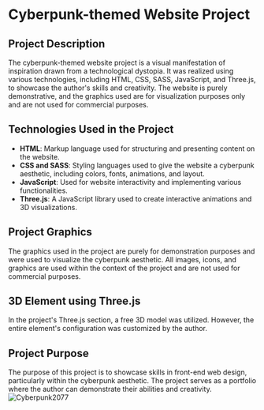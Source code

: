 # Cyberpunk-themed Website Project

## Project Description
The cyberpunk-themed website project is a visual manifestation of inspiration drawn from a technological dystopia. It was realized using various technologies, including HTML, CSS, SASS, JavaScript, and Three.js, to showcase the author's skills and creativity. The website is purely demonstrative, and the graphics used are for visualization purposes only and are not used for commercial purposes.

## Technologies Used in the Project
- **HTML**: Markup language used for structuring and presenting content on the website.
- **CSS and SASS**: Styling languages used to give the website a cyberpunk aesthetic, including colors, fonts, animations, and layout.
- **JavaScript**: Used for website interactivity and implementing various functionalities.
- **Three.js**: A JavaScript library used to create interactive animations and 3D visualizations.

## Project Graphics
The graphics used in the project are purely for demonstration purposes and were used to visualize the cyberpunk aesthetic. All images, icons, and graphics are used within the context of the project and are not used for commercial purposes.

## 3D Element using Three.js
In the project's Three.js section, a free 3D model was utilized. However, the entire element's configuration was customized by the author.

## Project Purpose
The purpose of this project is to showcase skills in front-end web design, particularly within the cyberpunk aesthetic. The project serves as a portfolio where the author can demonstrate their abilities and creativity.
![Cyberpunk2077](visualization.png)

